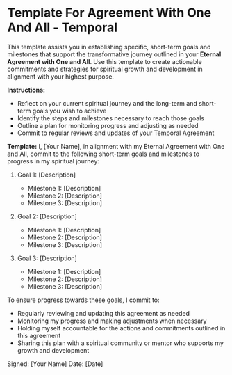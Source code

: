# Template For Agreement With One And All - Temporal

This template assists you in establishing specific, short-term goals and milestones that support the transformative journey outlined in your **Eternal Agreement with One and All**. Use this template to create actionable commitments and strategies for spiritual growth and development in alignment with your highest purpose.

**Instructions:**

-   Reflect on your current spiritual journey and the long-term and short-term goals you wish to achieve
-   Identify the steps and milestones necessary to reach those goals 
-   Outline a plan for monitoring progress and adjusting as needed 
-   Commit to regular reviews and updates of your Temporal Agreement 

**Template:** I, [Your Name], in alignment with my Eternal Agreement with One and All, commit to the following short-term goals and milestones to progress in my spiritual journey:

1.  Goal 1: [Description]
    
    -   Milestone 1: [Description]
    -   Milestone 2: [Description]
    -   Milestone 3: [Description]
2.  Goal 2: [Description]
    
    -   Milestone 1: [Description]
    -   Milestone 2: [Description]
    -   Milestone 3: [Description]
3.  Goal 3: [Description]
    
    -   Milestone 1: [Description]
    -   Milestone 2: [Description]
    -   Milestone 3: [Description]

To ensure progress towards these goals, I commit to:

-   Regularly reviewing and updating this agreement as needed
-   Monitoring my progress and making adjustments when necessary
-   Holding myself accountable for the actions and commitments outlined in this agreement
-   Sharing this plan with a spiritual community or mentor who supports my growth and development

Signed: [Your Name] Date: [Date]